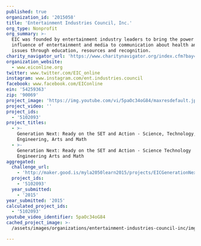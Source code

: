 ```yaml
---
published: true
organization_id: '2015058'
title: 'Entertainment Industries Council, Inc.'
org_type: Nonprofit
org_summary: >-
  EIC was founded by entertainment industry leaders to bring the power and
  influence of entertainment and media to communication about health and social
  issues through education, resources and recognition.
charity_navigator_url: 'https://www.charitynavigator.org/index.cfm?bay=search.profile&ein=54259363'
organization_website:
  - www.eiconline.org
twitter: www.twitter.com/EIC_online
instagram: www.instagram.com/ent.industries.council
facebook: www.facebook.com/EIConline
ein: '54259363'
zip: '90069'
project_image: 'https://img.youtube.com/vi/5paOc34oG84/maxresdefault.jpg'
project_video: ''
project_ids:
  - '5102093'
project_titles:
  - >-
    Generation Next: Ready on the SET and Action - Science, Technology,
    Engineering, Arts and Math
  - >-
    Generation Next: Ready on the SET and Action - Science Technology
    Engineering Arts and Math
aggregated:
  challenge_url:
    - 'http://maker.good.is/myla2050learn2015/projects/EICGenerationNext.html'
  project_ids:
    - '5102093'
  year_submitted:
    - '2015'
year_submitted: '2015'
calculated_project_ids:
  - '5102093'
youtube_video_identifier: 5paOc34oG84
cached_project_image: >-
  /assets/images/organizations/entertainment-industries-council-inc/img.youtube.com/vi/5paOc34oG84/maxresdefault.jpg

---
```

